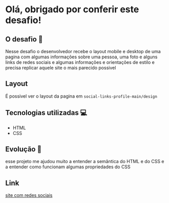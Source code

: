 # Olá, obrigado por conferir este desafio!

## O desafio 🎯
Nesse desafio o desenvolvedor recebe o layout mobile e desktop de uma pagina com algumas informações sobre uma pessoa, uma foto e alguns links de redes sociais e algumas informações e orientações de estilo e precisa replicar aquele site o mais parecido possivel

## Layout
É possivel ver o layout da pagina em `social-links-profile-main/design`

## Tecnologias utilizadas 💻

- HTML
- CSS

## Evolução 🚀

esse projeto me ajudou muito a entender a semântica do HTML e do CSS e a entender como funcionam algumas propriedades do CSS

## Link

[site com redes sociais](https://williamleles.github.io/frontend-mentor/site-redes-sociais/codigo/)
